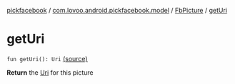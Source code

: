 [pickfacebook](../../index.md) / [com.lovoo.android.pickfacebook.model](../index.md) / [FbPicture](index.md) / [getUri](./get-uri.md)

# getUri

`fun getUri(): Uri` [(source)](https://github.com/lovoo/android-pickpic/blob/master/pickfacebook/src/main/kotlin/com/lovoo/android/pickfacebook/model/FbPicture.kt#L45)

**Return**
the [Uri](#) for this picture

